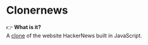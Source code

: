 # Clonernews

👉 **What is it?**\
A [clone](https://github.com/01-edu/public/tree/master/subjects/forum) of the website HackerNews built in JavaScript.
